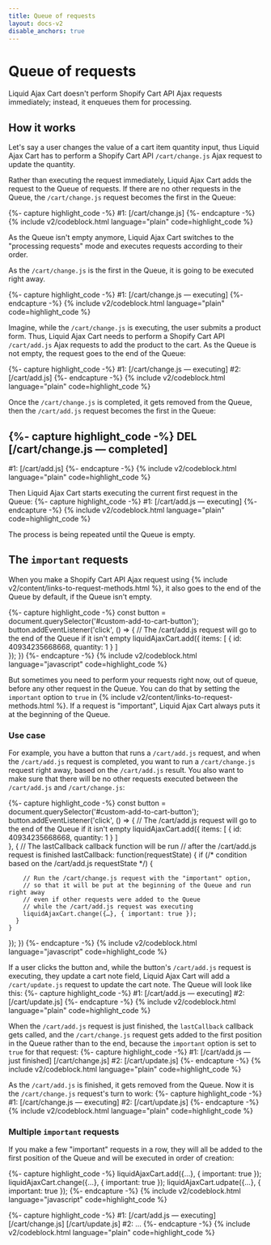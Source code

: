 ```yaml
---
title: Queue of requests
layout: docs-v2
disable_anchors: true
---
```


# Queue of requests

<p class="lead">
Liquid Ajax Cart doesn't perform Shopify Cart API Ajax requests immediately; instead, it enqueues them for processing.
</p>

## How it works 

Let's say a user changes the value of a cart item quantity input, thus 
Liquid Ajax Cart has to perform a Shopify Cart API `/cart/change.js` Ajax request to update the quantity.

Rather than executing the request immediately, Liquid Ajax Cart adds the request to the Queue of requests.
If there are no other requests in the Queue, the `/cart/change.js` request becomes the first in the Queue:

{%- capture highlight_code -%}
#1: [/cart/change.js]
{%- endcapture -%}
{% include v2/codeblock.html language="plain" code=highlight_code %}

As the Queue isn't empty anymore, Liquid Ajax Cart switches to the "processing requests" mode
and executes requests according to their order.

As the `/cart/change.js` is the first in the Queue, it is going to be executed right away.

{%- capture highlight_code -%}
#1: [/cart/change.js — executing]
{%- endcapture -%}
{% include v2/codeblock.html language="plain" code=highlight_code %}

Imagine, while the `/cart/change.js` is executing, the user submits a product form.
Thus, Liquid Ajax Cart needs to perform a Shopify Cart API `/cart/add.js` Ajax requests to add the product to the cart.
As the Queue is not empty, the request goes to the end of the Queue:

{%- capture highlight_code -%}
#1: [/cart/change.js — executing]
#2: [/cart/add.js]
{%- endcapture -%}
{% include v2/codeblock.html language="plain" code=highlight_code %}

Once the `/cart/change.js` is completed, it gets removed from the Queue, 
then the `/cart/add.js` request becomes the first in the Queue:

{%- capture highlight_code -%}
DEL [/cart/change.js — completed]
---------------------------------
#1: [/cart/add.js]
{%- endcapture -%}
{% include v2/codeblock.html language="plain" code=highlight_code %}

Then Liquid Ajax Cart starts executing the current first request in the Queue:
{%- capture highlight_code -%}
#1: [/cart/add.js — executing]
{%- endcapture -%}
{% include v2/codeblock.html language="plain" code=highlight_code %}

The process is being repeated until the Queue is empty.

## The `important` requests

When you make a Shopify Cart API Ajax request using {% include v2/content/links-to-request-methods.html %},
it also goes to the end of the Queue by default, if the Queue isn't empty.

{%- capture highlight_code -%}
const button = document.querySelector('#custom-add-to-cart-button');
button.addEventListener('click', () => {
  // The /cart/add.js request will go to the end of the Queue if it isn't empty
  liquidAjaxCart.add({
    items: [
      {
        id: 40934235668668,
        quantity: 1
      }
    ]  
  });
})
{%- endcapture -%}
{% include v2/codeblock.html language="javascript" code=highlight_code %}

But sometimes you need to perform your requests right now, out of queue, before any other request in the Queue.
You can do that by setting the `important` option to `true` in {% include v2/content/links-to-request-methods.html %}.
If a request is "important", Liquid Ajax Cart always puts it at the beginning of the Queue.

### Use case

For example, you have a button that runs a `/cart/add.js` request,
and when the `/cart/add.js` request is completed, you want to run a `/cart/change.js` request right away, 
based on the `/cart/add.js` result. You also want to make sure that there will be no other requests executed
between the `/cart/add.js` and `/cart/change.js`:

{%- capture highlight_code -%}
const button = document.querySelector('#custom-add-to-cart-button');
button.addEventListener('click', () => {
  // The /cart/add.js request will go to the end of the Queue if it isn't empty
  liquidAjaxCart.add({
    items: [
      {
        id: 40934235668668,
        quantity: 1
      }
    ]  
  }, {
    // The lastCallback callback function will be run 
    // after the /cart/add.js request is finished
    lastCallback: function(requestState) {
      if (/* condition based on the /cart/add.js requestState */) {

        // Run the /cart/change.js request with the "important" option,
        // so that it will be put at the beginning of the Queue and run right away 
        // even if other requests were added to the Queue
        // while the /cart/add.js request was executing
        liquidAjaxCart.change({…}, { important: true });
      }
    }
  });
})
{%- endcapture -%}
{% include v2/codeblock.html language="javascript" code=highlight_code %}

If a user clicks the button and, while the button's `/cart/add.js` request is executing, they update a cart note field,
Liquid Ajax Cart will add a `/cart/update.js` request to update the cart note. The Queue will look like this:
{%- capture highlight_code -%}
#1: [/cart/add.js — executing]
#2: [/cart/update.js]
{%- endcapture -%}
{% include v2/codeblock.html language="plain" code=highlight_code %}

When the `/cart/add.js` request is just finished, the `lastCallback` callback gets called,
and the `/cart/change.js` request gets added to the first position in the Queue rather than to the end,
because the `important` option is set to `true` for that request:
{%- capture highlight_code -%}
#1: [/cart/add.js — just finished] [/cart/change.js]
#2: [/cart/update.js]
{%- endcapture -%}
{% include v2/codeblock.html language="plain" code=highlight_code %}

As the `/cart/add.js` is finished, it gets removed from the Queue.
Now it is the `/cart/change.js` request's turn to work:
{%- capture highlight_code -%}
#1: [/cart/change.js — executing]
#2: [/cart/update.js]
{%- endcapture -%}
{% include v2/codeblock.html language="plain" code=highlight_code %}

### Multiple `important` requests

If you make a few "important" requests in a row, they will all be added to the first position of the Queue
and will be executed in order of creation:

{%- capture highlight_code -%}
liquidAjaxCart.add({…}, { important: true });
liquidAjaxCart.change({…}, { important: true });
liquidAjaxCart.udpate({…}, { important: true });
{%- endcapture -%}
{% include v2/codeblock.html language="javascript" code=highlight_code %}

{%- capture highlight_code -%}
#1: [/cart/add.js — executing] [/cart/change.js] [/cart/update.js]
#2: ...
{%- endcapture -%}
{% include v2/codeblock.html language="plain" code=highlight_code %}